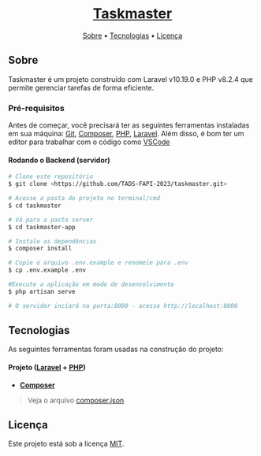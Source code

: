 <h1 align="center">
    <a href="http://localhost/taskmaster/taskmaster-app/public/"> Taskmaster </a>
</h1>

<p align="center">
 <a href="#sobre">Sobre</a> •
 <a href="#tecnologias">Tecnologias</a> • 
 <a href="#licença">Licença</a> 
</p>

## Sobre

Taskmaster é um projeto construído com Laravel v10.19.0 e PHP v8.2.4 que permite gerenciar tarefas de forma eficiente.

### Pré-requisitos

Antes de começar, você precisará ter as seguintes ferramentas instaladas em sua máquina:
[Git](https://git-scm.com), [Composer](https://getcomposer.org/), [PHP](https://www.php.net/), [Laravel](https://laravel.com/).
Além disso, é bom ter um editor para trabalhar com o código como [VSCode](https://code.visualstudio.com/)

#### Rodando o Backend (servidor)

```bash
# Clone este repositório
$ git clone <https://github.com/TADS-FAPI-2023/taskmaster.git>

# Acesse a pasta do projeto no terminal/cmd
$ cd taskmaster

# Vá para a pasta server
$ cd taskmaster-app

# Instale as dependências
$ composer install

# Copie o arquivo .env.example e renomeie para .env
$ cp .env.example .env

#Execute a aplicação em modo de desenvolvimento
$ php artisan serve

# O servidor inciará na porta:8000 - acesse http://localhost:8000 

```

## Tecnologias

As seguintes ferramentas foram usadas na construção do projeto:

#### **Projeto** ([Laravel](https://laravel.com/) + [PHP](https://www.php.net/))

- **[Composer](https://getcomposer.org/)**

> Veja o arquivo [composer.json](https://github.com/TADS-FAPI-2023/taskmaster/blob/main/taskmaster-app/composer.json)

## Licença

Este projeto está sob a licença [MIT](./LICENSE).

